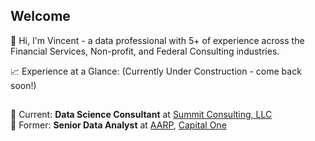 ## Welcome

👋 Hi, I'm Vincent - a data professional with 5+ of experience across the Financial Services, Non-profit, and Federal Consulting industries.

📈 Experience at a Glance:
(Currently Under Construction - come back soon!)

##
💼 Current: **Data Science Consultant** at [Summit Consulting, LLC](https://www.summitllc.us/about) <br>
💼 Former: **Senior Data Analyst** at [AARP](https://www.aarp.org/about-aarp/), [Capital One](https://www.capitalone.com/about/)


<!--
**VincentZhao-viz/VincentZhao-viz** is a ✨ _special_ ✨ repository because its `README.md` (this file) appears on your GitHub profile.

Here are some ideas to get you started:

- 🔭 I’m currently working on ...
- 🌱 I’m currently learning ...
- 👯 I’m looking to collaborate on ...
- 🤔 I’m looking for help with ...
- 💬 Ask me about ...
- 📫 How to reach me: ...
- 😄 Pronouns: ...
- ⚡ Fun fact: ...
-->
